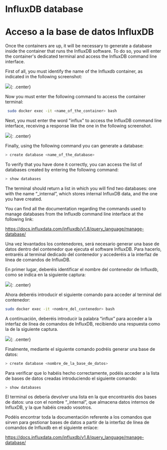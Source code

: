 <!-- multilingual suffix: en, es -->

<!-- [en] -->

# InfluxDB database

<!-- [es] -->

# Acceso a la base de datos InfluxDB

<!-- [en] -->

Once the containers are up, it will be necessary to generate a database inside the container that runs the InfluxDB software. To do so, you will enter the container's dedicated terminal and access the InfluxDB command line interface.

First of all, you must identify the name of the Influxdb container, as indicated in the following screenshot:

![](./img/1.35.png){: .center}

Now you must enter the following command to access the container terminal:
```bash
 sudo docker exec -it <name_of_the_container> bash
```
Next, you must enter the word "influx" to access the InfluxDB command line interface, receiving a response like the one in the following screenshot.

![](./img/1.36.png){: .center}

Finally, using the following command you can generate a database:

```bash
> create database <name_of_the_database>
```
To verify that you have done it correctly, you can access the list of databases created by entering the following command:

```bash
> show databases
```

The terminal should return a list in which you will find two databases: one with the name “\_internal”, which stores internal InfluxDB data, and the one you have created.

You can find all the documentation regarding the commands used to manage databases from the Influxdb command line interface at the following link:

<https://docs.influxdata.com/influxdb/v1.8/query_language/manage-database/>

<!-- [es] -->

Una vez levantados los contenedores, será necesario generar una base de datos dentro del contenedor que ejecuta el software InfluxDB. Para hacerlo, entraréis al terminal dedicado del contenedor y accederéis a la interfaz de línea de comandos de InfluxDB.

En primer lugar, deberéis identificar el nombre del contenedor de Influxdb, como se indica en la siguiente captura:

![](./img/1.35.png){: .center}

Ahora deberéis introducir el siguiente comando para acceder al terminal del contenedor:

```bash
sudo docker exec -it <nombre_del_contenedor> bash
```

A continuación, deberéis introducir la palabra “influx” para acceder a la interfaz de línea de comandos de InfluxDB, recibiendo una respuesta como la de la siguiente captura.

![](./img/1.36.png){: .center}

Finalmente, mediante el siguiente comando podréis generar una base de datos:

```bash
> create database <nombre_de_la_base_de_datos>
```

Para verificar que lo habéis hecho correctamente, podéis acceder a la lista de bases de datos creadas introduciendo el siguiente comando:

```bash
> show databases
```

El terminal os debería devolver una lista en la que encontraréis dos bases de datos: una con el nombre “\_internal”, que almacena datos internos de InfluxDB, y la que habéis creado vosotros.

Podéis encontrar toda la documentación referente a los comandos que sirven para gestionar bases de datos a partir de la interfaz de línea de comandos de Influxdb en el siguiente enlace:

<https://docs.influxdata.com/influxdb/v1.8/query_language/manage-database/>